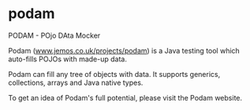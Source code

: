 podam
=====

PODAM - POjo DAta Mocker

Podam (www.jemos.co.uk/projects/podam) is a Java testing tool which auto-fills POJOs with made-up data. 

Podam can fill any tree of objects with data. It supports generics, collections, arrays and Java native types. 

To get an idea of Podam's full potential, please visit the Podam website.
